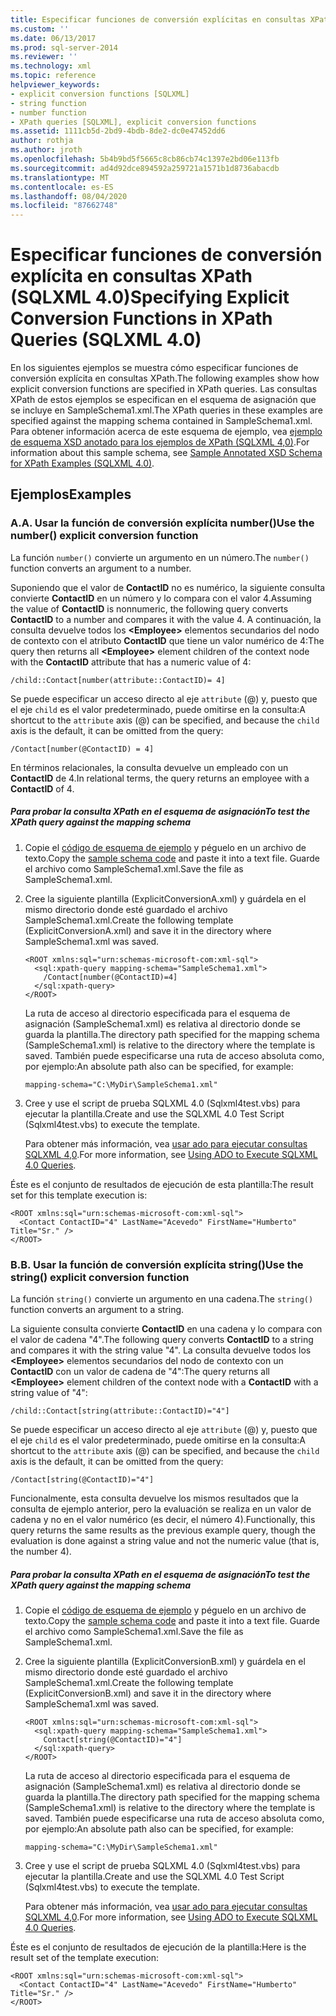 ```yaml
---
title: Especificar funciones de conversión explícitas en consultas XPath (SQLXML 4,0) | Microsoft Docs
ms.custom: ''
ms.date: 06/13/2017
ms.prod: sql-server-2014
ms.reviewer: ''
ms.technology: xml
ms.topic: reference
helpviewer_keywords:
- explicit conversion functions [SQLXML]
- string function
- number function
- XPath queries [SQLXML], explicit conversion functions
ms.assetid: 1111cb5d-2bd9-4bdb-8de2-dc0e47452dd6
author: rothja
ms.author: jroth
ms.openlocfilehash: 5b4b9bd5f5665c8cb86cb74c1397e2bd06e113fb
ms.sourcegitcommit: ad4d92dce894592a259721a1571b1d8736abacdb
ms.translationtype: MT
ms.contentlocale: es-ES
ms.lasthandoff: 08/04/2020
ms.locfileid: "87662748"
---
```

# <a name="specifying-explicit-conversion-functions-in-xpath-queries-sqlxml-40"></a><span data-ttu-id="3aa73-102">Especificar funciones de conversión explícita en consultas XPath (SQLXML 4.0)</span><span class="sxs-lookup"><span data-stu-id="3aa73-102">Specifying Explicit Conversion Functions in XPath Queries (SQLXML 4.0)</span></span>
  <span data-ttu-id="3aa73-103">En los siguientes ejemplos se muestra cómo especificar funciones de conversión explícita en consultas XPath.</span><span class="sxs-lookup"><span data-stu-id="3aa73-103">The following examples show how explicit conversion functions are specified in XPath queries.</span></span> <span data-ttu-id="3aa73-104">Las consultas XPath de estos ejemplos se especifican en el esquema de asignación que se incluye en SampleSchema1.xml.</span><span class="sxs-lookup"><span data-stu-id="3aa73-104">The XPath queries in these examples are specified against the mapping schema contained in SampleSchema1.xml.</span></span> <span data-ttu-id="3aa73-105">Para obtener información acerca de este esquema de ejemplo, vea [ejemplo de esquema XSD anotado para los ejemplos de XPath &#40;SQLXML 4,0&#41;](sample-annotated-xsd-schema-for-xpath-examples-sqlxml-4-0.md).</span><span class="sxs-lookup"><span data-stu-id="3aa73-105">For information about this sample schema, see [Sample Annotated XSD Schema for XPath Examples &#40;SQLXML 4.0&#41;](sample-annotated-xsd-schema-for-xpath-examples-sqlxml-4-0.md).</span></span>  
  
## <a name="examples"></a><span data-ttu-id="3aa73-106">Ejemplos</span><span class="sxs-lookup"><span data-stu-id="3aa73-106">Examples</span></span>  
  
### <a name="a-use-the-number-explicit-conversion-function"></a><span data-ttu-id="3aa73-107">A.</span><span class="sxs-lookup"><span data-stu-id="3aa73-107">A.</span></span> <span data-ttu-id="3aa73-108">Usar la función de conversión explícita number()</span><span class="sxs-lookup"><span data-stu-id="3aa73-108">Use the number() explicit conversion function</span></span>  
 <span data-ttu-id="3aa73-109">La función `number()` convierte un argumento en un número.</span><span class="sxs-lookup"><span data-stu-id="3aa73-109">The `number()` function converts an argument to a number.</span></span>  
  
 <span data-ttu-id="3aa73-110">Suponiendo que el valor de **ContactID** no es numérico, la siguiente consulta convierte **ContactID** en un número y lo compara con el valor 4.</span><span class="sxs-lookup"><span data-stu-id="3aa73-110">Assuming the value of **ContactID** is nonnumeric, the following query converts **ContactID** to a number and compares it with the value 4.</span></span> <span data-ttu-id="3aa73-111">A continuación, la consulta devuelve todos los **\<Employee>** elementos secundarios del nodo de contexto con el atributo **ContactID** que tiene un valor numérico de 4:</span><span class="sxs-lookup"><span data-stu-id="3aa73-111">The query then returns all **\<Employee>** element children of the context node with the **ContactID** attribute that has a numeric value of 4:</span></span>  
  
```  
/child::Contact[number(attribute::ContactID)= 4]  
```  
  
 <span data-ttu-id="3aa73-112">Se puede especificar un acceso directo al eje `attribute` (@) y, puesto que el eje `child` es el valor predeterminado, puede omitirse en la consulta:</span><span class="sxs-lookup"><span data-stu-id="3aa73-112">A shortcut to the `attribute` axis (@) can be specified, and because the `child` axis is the default, it can be omitted from the query:</span></span>  
  
```  
/Contact[number(@ContactID) = 4]  
```  
  
 <span data-ttu-id="3aa73-113">En términos relacionales, la consulta devuelve un empleado con un **ContactID** de 4.</span><span class="sxs-lookup"><span data-stu-id="3aa73-113">In relational terms, the query returns an employee with a **ContactID** of 4.</span></span>  
  
##### <a name="to-test-the-xpath-query-against-the-mapping-schema"></a><span data-ttu-id="3aa73-114">Para probar la consulta XPath en el esquema de asignación</span><span class="sxs-lookup"><span data-stu-id="3aa73-114">To test the XPath query against the mapping schema</span></span>  
  
1.  <span data-ttu-id="3aa73-115">Copie el [código de esquema de ejemplo](sample-annotated-xsd-schema-for-xpath-examples-sqlxml-4-0.md) y péguelo en un archivo de texto.</span><span class="sxs-lookup"><span data-stu-id="3aa73-115">Copy the [sample schema code](sample-annotated-xsd-schema-for-xpath-examples-sqlxml-4-0.md) and paste it into a text file.</span></span> <span data-ttu-id="3aa73-116">Guarde el archivo como SampleSchema1.xml.</span><span class="sxs-lookup"><span data-stu-id="3aa73-116">Save the file as SampleSchema1.xml.</span></span>  
  
2.  <span data-ttu-id="3aa73-117">Cree la siguiente plantilla (ExplicitConversionA.xml) y guárdela en el mismo directorio donde esté guardado el archivo SampleSchema1.xml.</span><span class="sxs-lookup"><span data-stu-id="3aa73-117">Create the following template (ExplicitConversionA.xml) and save it in the directory where SampleSchema1.xml was saved.</span></span>  
  
    ```  
    <ROOT xmlns:sql="urn:schemas-microsoft-com:xml-sql">  
      <sql:xpath-query mapping-schema="SampleSchema1.xml">  
        /Contact[number(@ContactID)=4]  
      </sql:xpath-query>  
    </ROOT>  
    ```  
  
     <span data-ttu-id="3aa73-118">La ruta de acceso al directorio especificada para el esquema de asignación (SampleSchema1.xml) es relativa al directorio donde se guarda la plantilla.</span><span class="sxs-lookup"><span data-stu-id="3aa73-118">The directory path specified for the mapping schema (SampleSchema1.xml) is relative to the directory where the template is saved.</span></span> <span data-ttu-id="3aa73-119">También puede especificarse una ruta de acceso absoluta como, por ejemplo:</span><span class="sxs-lookup"><span data-stu-id="3aa73-119">An absolute path also can be specified, for example:</span></span>  
  
    ```  
    mapping-schema="C:\MyDir\SampleSchema1.xml"  
    ```  
  
3.  <span data-ttu-id="3aa73-120">Cree y use el script de prueba SQLXML 4.0 (Sqlxml4test.vbs) para ejecutar la plantilla.</span><span class="sxs-lookup"><span data-stu-id="3aa73-120">Create and use the SQLXML 4.0 Test Script (Sqlxml4test.vbs) to execute the template.</span></span>  
  
     <span data-ttu-id="3aa73-121">Para obtener más información, vea [usar ado para ejecutar consultas SQLXML 4,0](../../sqlxml/using-ado-to-execute-sqlxml-4-0-queries.md).</span><span class="sxs-lookup"><span data-stu-id="3aa73-121">For more information, see [Using ADO to Execute SQLXML 4.0 Queries](../../sqlxml/using-ado-to-execute-sqlxml-4-0-queries.md).</span></span>  
  
 <span data-ttu-id="3aa73-122">Éste es el conjunto de resultados de ejecución de esta plantilla:</span><span class="sxs-lookup"><span data-stu-id="3aa73-122">The result set for this template execution is:</span></span>  
  
```  
<ROOT xmlns:sql="urn:schemas-microsoft-com:xml-sql">  
  <Contact ContactID="4" LastName="Acevedo" FirstName="Humberto" Title="Sr." />   
</ROOT>  
```  
  
### <a name="b-use-the-string-explicit-conversion-function"></a><span data-ttu-id="3aa73-123">B.</span><span class="sxs-lookup"><span data-stu-id="3aa73-123">B.</span></span> <span data-ttu-id="3aa73-124">Usar la función de conversión explícita string()</span><span class="sxs-lookup"><span data-stu-id="3aa73-124">Use the string() explicit conversion function</span></span>  
 <span data-ttu-id="3aa73-125">La función `string()` convierte un argumento en una cadena.</span><span class="sxs-lookup"><span data-stu-id="3aa73-125">The `string()` function converts an argument to a string.</span></span>  
  
 <span data-ttu-id="3aa73-126">La siguiente consulta convierte **ContactID** en una cadena y lo compara con el valor de cadena "4".</span><span class="sxs-lookup"><span data-stu-id="3aa73-126">The following query converts **ContactID** to a string and compares it with the string value "4".</span></span> <span data-ttu-id="3aa73-127">La consulta devuelve todos los **\<Employee>** elementos secundarios del nodo de contexto con un **ContactID** con un valor de cadena de "4":</span><span class="sxs-lookup"><span data-stu-id="3aa73-127">The query returns all **\<Employee>** element children of the context node with a **ContactID** with a string value of "4":</span></span>  
  
```  
/child::Contact[string(attribute::ContactID)="4"]  
```  
  
 <span data-ttu-id="3aa73-128">Se puede especificar un acceso directo al eje `attribute` (@) y, puesto que el eje `child` es el valor predeterminado, puede omitirse en la consulta:</span><span class="sxs-lookup"><span data-stu-id="3aa73-128">A shortcut to the `attribute` axis (@) can be specified, and because the `child` axis is the default, it can be omitted from the query:</span></span>  
  
```  
/Contact[string(@ContactID)="4"]  
```  
  
 <span data-ttu-id="3aa73-129">Funcionalmente, esta consulta devuelve los mismos resultados que la consulta de ejemplo anterior, pero la evaluación se realiza en un valor de cadena y no en el valor numérico (es decir, el número 4).</span><span class="sxs-lookup"><span data-stu-id="3aa73-129">Functionally, this query returns the same results as the previous example query, though the evaluation is done against a string value and not the numeric value (that is, the number 4).</span></span>  
  
##### <a name="to-test-the-xpath-query-against-the-mapping-schema"></a><span data-ttu-id="3aa73-130">Para probar la consulta XPath en el esquema de asignación</span><span class="sxs-lookup"><span data-stu-id="3aa73-130">To test the XPath query against the mapping schema</span></span>  
  
1.  <span data-ttu-id="3aa73-131">Copie el [código de esquema de ejemplo](sample-annotated-xsd-schema-for-xpath-examples-sqlxml-4-0.md) y péguelo en un archivo de texto.</span><span class="sxs-lookup"><span data-stu-id="3aa73-131">Copy the [sample schema code](sample-annotated-xsd-schema-for-xpath-examples-sqlxml-4-0.md) and paste it into a text file.</span></span> <span data-ttu-id="3aa73-132">Guarde el archivo como SampleSchema1.xml.</span><span class="sxs-lookup"><span data-stu-id="3aa73-132">Save the file as SampleSchema1.xml.</span></span>  
  
2.  <span data-ttu-id="3aa73-133">Cree la siguiente plantilla (ExplicitConversionB.xml) y guárdela en el mismo directorio donde esté guardado el archivo SampleSchema1.xml.</span><span class="sxs-lookup"><span data-stu-id="3aa73-133">Create the following template (ExplicitConversionB.xml) and save it in the directory where SampleSchema1.xml was saved.</span></span>  
  
    ```  
    <ROOT xmlns:sql="urn:schemas-microsoft-com:xml-sql">  
      <sql:xpath-query mapping-schema="SampleSchema1.xml">  
        Contact[string(@ContactID)="4"]  
      </sql:xpath-query>  
    </ROOT>  
    ```  
  
     <span data-ttu-id="3aa73-134">La ruta de acceso al directorio especificada para el esquema de asignación (SampleSchema1.xml) es relativa al directorio donde se guarda la plantilla.</span><span class="sxs-lookup"><span data-stu-id="3aa73-134">The directory path specified for the mapping schema (SampleSchema1.xml) is relative to the directory where the template is saved.</span></span> <span data-ttu-id="3aa73-135">También puede especificarse una ruta de acceso absoluta como, por ejemplo:</span><span class="sxs-lookup"><span data-stu-id="3aa73-135">An absolute path also can be specified, for example:</span></span>  
  
    ```  
    mapping-schema="C:\MyDir\SampleSchema1.xml"  
    ```  
  
3.  <span data-ttu-id="3aa73-136">Cree y use el script de prueba SQLXML 4.0 (Sqlxml4test.vbs) para ejecutar la plantilla.</span><span class="sxs-lookup"><span data-stu-id="3aa73-136">Create and use the SQLXML 4.0 Test Script (Sqlxml4test.vbs) to execute the template.</span></span>  
  
     <span data-ttu-id="3aa73-137">Para obtener más información, vea [usar ado para ejecutar consultas SQLXML 4,0](../../sqlxml/using-ado-to-execute-sqlxml-4-0-queries.md).</span><span class="sxs-lookup"><span data-stu-id="3aa73-137">For more information, see [Using ADO to Execute SQLXML 4.0 Queries](../../sqlxml/using-ado-to-execute-sqlxml-4-0-queries.md).</span></span>  
  
 <span data-ttu-id="3aa73-138">Éste es el conjunto de resultados de ejecución de la plantilla:</span><span class="sxs-lookup"><span data-stu-id="3aa73-138">Here is the result set of the template execution:</span></span>  
  
```  
<ROOT xmlns:sql="urn:schemas-microsoft-com:xml-sql">  
  <Contact ContactID="4" LastName="Acevedo" FirstName="Humberto" Title="Sr." />   
</ROOT>  
```  
  
  
